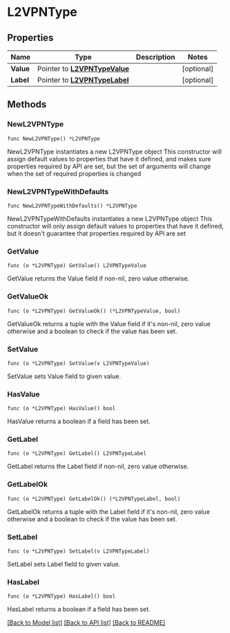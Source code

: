 # L2VPNType

## Properties

Name | Type | Description | Notes
------------ | ------------- | ------------- | -------------
**Value** | Pointer to [**L2VPNTypeValue**](L2VPNTypeValue.md) |  | [optional] 
**Label** | Pointer to [**L2VPNTypeLabel**](L2VPNTypeLabel.md) |  | [optional] 

## Methods

### NewL2VPNType

`func NewL2VPNType() *L2VPNType`

NewL2VPNType instantiates a new L2VPNType object
This constructor will assign default values to properties that have it defined,
and makes sure properties required by API are set, but the set of arguments
will change when the set of required properties is changed

### NewL2VPNTypeWithDefaults

`func NewL2VPNTypeWithDefaults() *L2VPNType`

NewL2VPNTypeWithDefaults instantiates a new L2VPNType object
This constructor will only assign default values to properties that have it defined,
but it doesn't guarantee that properties required by API are set

### GetValue

`func (o *L2VPNType) GetValue() L2VPNTypeValue`

GetValue returns the Value field if non-nil, zero value otherwise.

### GetValueOk

`func (o *L2VPNType) GetValueOk() (*L2VPNTypeValue, bool)`

GetValueOk returns a tuple with the Value field if it's non-nil, zero value otherwise
and a boolean to check if the value has been set.

### SetValue

`func (o *L2VPNType) SetValue(v L2VPNTypeValue)`

SetValue sets Value field to given value.

### HasValue

`func (o *L2VPNType) HasValue() bool`

HasValue returns a boolean if a field has been set.

### GetLabel

`func (o *L2VPNType) GetLabel() L2VPNTypeLabel`

GetLabel returns the Label field if non-nil, zero value otherwise.

### GetLabelOk

`func (o *L2VPNType) GetLabelOk() (*L2VPNTypeLabel, bool)`

GetLabelOk returns a tuple with the Label field if it's non-nil, zero value otherwise
and a boolean to check if the value has been set.

### SetLabel

`func (o *L2VPNType) SetLabel(v L2VPNTypeLabel)`

SetLabel sets Label field to given value.

### HasLabel

`func (o *L2VPNType) HasLabel() bool`

HasLabel returns a boolean if a field has been set.


[[Back to Model list]](../README.md#documentation-for-models) [[Back to API list]](../README.md#documentation-for-api-endpoints) [[Back to README]](../README.md)


